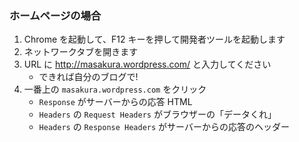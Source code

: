 ### ホームページの場合

1. Chrome を起動して、F12 キーを押して開発者ツールを起動します
2. ネットワークタブを開きます
3. URL に http://masakura.wordpress.com/ と入力してください
   - できれば自分のブログで!
4. 一番上の `masakura.wordpress.com` をクリック
   * `Response` がサーバーからの応答 HTML
   * `Headers` の `Request Headers` がブラウザーの「データくれ」
   * `Headers` の `Response Headers` がサーバーからの応答のヘッダー
